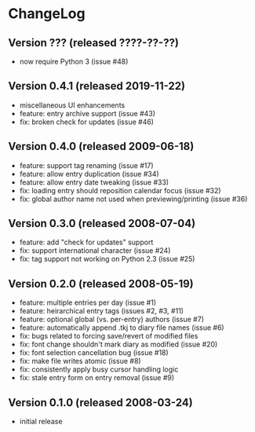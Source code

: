 ChangeLog
=========

Version ??? (released ????-??-??)
-----------------------------------

 * now require Python 3 (issue #48)

Version 0.4.1 (released 2019-11-22)
-----------------------------------

 * miscellaneous UI enhancements
 * feature: entry archive support (issue #43)
 * fix: broken check for updates (issue #46)

Version 0.4.0 (released 2009-06-18)
-----------------------------------

 * feature: support tag renaming (issue #17)
 * feature: allow entry duplication (issue #34)
 * feature: allow entry date tweaking (issue #33)
 * fix: loading entry should reposition calendar focus (issue #32)
 * fix: global author name not used when previewing/printing (issue #36)

Version 0.3.0 (released 2008-07-04)
-----------------------------------

 * feature: add "check for updates" support
 * fix: support international character (issue #24)
 * fix: tag support not working on Python 2.3 (issue #25)

Version 0.2.0 (released 2008-05-19)
-----------------------------------

 * feature: multiple entries per day (issue #1)
 * feature: heirarchical entry tags (issues #2, #3, #11)
 * feature: optional global (vs. per-entry) authors (issue #7)
 * feature: automatically append .tkj to diary file names (issue #6)
 * fix: bugs related to forcing save/revert of modified files
 * fix: font change shouldn't mark diary as modified (issue #20)
 * fix: font selection cancellation bug (issue #18)
 * fix: make file writes atomic (issue #8)
 * fix: consistently apply busy cursor handling logic
 * fix: stale entry form on entry removal (issue #9)

Version 0.1.0 (released 2008-03-24)
-----------------------------------

 * initial release
